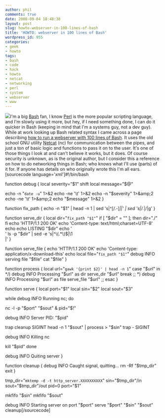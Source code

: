 ```yaml
---
author: phil
comments: true
date: 2008-09-04 18:48:38
layout: post
slug: howto-webserver-in-100-lines-of-bash
title: 'HOWTO: webserver in 100 lines of Bash'
wordpress_id: 955
categories:
- geek
- howto
tags:
- bash
- code
- hack
- howto
- netcat
- networking
- perl
- system
- webserver
- www
---
```


[![](http://www.fak3r.com/wp-content/uploads/2008/03/opensource.png)](http://www.fak3r.com/wp-content/uploads/2008/03/opensource.png)I'm a big [Bash](http://netcat.sourceforge.net/) fan, I know [Perl](http://netcat.sourceforge.net/) is the more popular scripting language, and I'm slowly using it more, but hey, if I need something done, I can do it quicker in Bash (keeping in mind that I'm a systems guy, not a dev guy).  While at work looking up Bash related syntax I came across a page describing [how to run a webserver with 100 lines of Bash](http://quake.wikidot.com/www-server-in-100-lines-bash-script).  It uses the old school GNU utility [Netcat](http://netcat.sourceforge.net/) (nc) for communication between the pipes, and just a ton of basic logic and functions to pass it on to the user.  It's one of those things I look at and can't believe it works, but it does.  Of course security is unknown, as is the original author, but I consider this a reference on how to do networking things in Bash; who knows what I'll use (parts) of it for.  If anyone has details on who originally wrote this I'm all ears.[sourcecode language='xml']#!/bin/bash

function debug {
local severity="$1"
shift
local message="$@"

echo -n "`date -u`"    1>&amp;2
echo -ne '\t'        1>&amp;2
echo -n "$severity"    1>&amp;2
echo -ne '\t'        1>&amp;2
echo "$message"        1>&amp;2
}

function fix_path {
echo -n "$1" | head -n 1 | sed 's|^[/.-]*||' | sed 's|/\.*|/|g'
}

function serve_dir {
local dir="`fix_path "$1"`"
if [ "$dir" = "" ]; then
dir="./"
fi
echo 'HTTP/1.1 200 OK'
echo 'Content-type: text/html;charset=UTF-8'
echo
echo LISTING "$dir"
echo '  
'
ls -p "$dir" | sed -e 's|^\(.*\)$|\1  
|'
}

function serve_file {
echo 'HTTP/1.1 200 OK'
echo 'Content-type: application/x-download-this'
echo
local file="`fix_path "$1"`"
debug INFO serving file "$file"
cat "$file"
}

function process {
local url="`gawk '{print $2}' | head -n 1`"
case "$url" in
*/)
debug INFO Processing "$url" as dir
serve_dir "$url"
break
;;
*)
debug INFO Processing "$url" as file
serve_file "$url"
;;
esac
}

function serve {
local port="$1"
local sin="$2"
local sout="$3"

while debug INFO Running nc; do

nc -l -p "$port"  "$sout" &amp;
pid="$!"

debug INFO Server PID: "$pid"

trap cleanup SIGINT
head -n 1 "$sout" | process > "$sin"
trap - SIGINT

debug INFO Killing nc

kill "$pid"
done

debug INFO Quiting server
}

function cleanup {
debug INFO Caught signal, quitting...
rm -Rf "$tmp_dir"
exit
}

tmp_dir="`mktemp -d -t http_server.XXXXXXXXXX`"
sin="$tmp_dir"/in
sout="$tmp_dir"/out
pid=0
port="$1"

mkfifo "$sin"
mkfifo "$sout"

debug INFO Starting server on port "$port"
serve "$port" "$sin" "$sout"
cleanup[/sourcecode]

